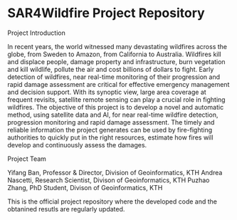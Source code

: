 # SAR4Wildfire Project Repository 

Project Introduction

In recent years, the world witnessed many devastating wildfires across the globe, from Sweden to Amazon, from California to Australia. Wildfires kill and displace people, damage property and infrastructure, burn vegetation and kill wildlife, pollute the air and cost billions of dollars to fight. Early detection of wildfires, near real-time monitoring of their progression and rapid damage assessment are critical for effective emergency management and decision support. 
With its synoptic view, large area coverage at frequent revisits, satellite remote sensing can play a crucial role in fighting wildfires. The objective of this project is to develop a novel and automatic method, using satellite data and AI, for near real-time wildfire detection, progression monitoring and rapid damage assessment. The timely and reliable information the project generates can be used by fire-fighting authorities to quickly put in the right resources, estimate how fires will develop and continuously assess the damages. 

Project Team

Yifang Ban,  Professor & Director, Division of Geoinformatics, KTH
Andrea Nascetti, Research Scientist, Divison of Geoinformatics, KTH
Puzhao Zhang, PhD Student, Divison of Geoinformatics, KTH


This is the official project repository where the developed code and the obtanined resutls are regularly updated. 
